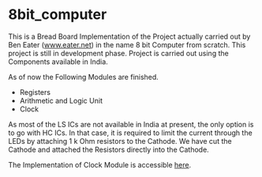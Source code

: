 # 8bit_computer
This is a Bread Board Implementation of the Project actually carried out by Ben Eater (www.eater.net) in the name 8 bit Computer from scratch. This project is still in development phase. Project is carried out using the Components available in India.

As of now the Following Modules are finished. 
* Registers
* Arithmetic and Logic Unit
* Clock

As most of the LS ICs are not available in India at present, the only option is to go with HC ICs. In that case, it is required to limit the current through the LEDs by attaching 1 k Ohm resistors to the Cathode. We have cut the Cathode and attached the Resistors directly into the Cathode.

The Implementation of Clock Module is accessible [here](https://github.com/sajanpphilip/8bit_computer/blob/main/555%20TIMER%20CLOCK.pdf).
